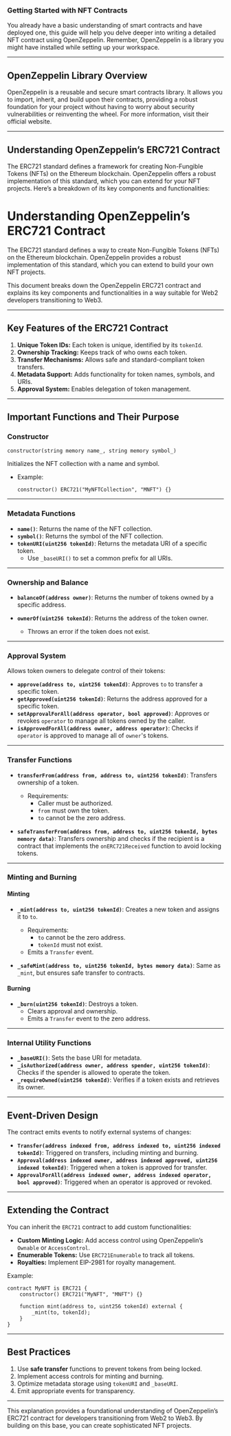 ### Getting Started with NFT Contracts

You already have a basic understanding of smart contracts and have deployed one, this guide will help you delve deeper into writing a detailed NFT contract using OpenZeppelin. Remember, OpenZeppelin is a library you might have installed while setting up your workspace.

---

## OpenZeppelin Library Overview

OpenZeppelin is a reusable and secure smart contracts library. It allows you to import, inherit, and build upon their contracts, providing a robust foundation for your project without having to worry about security vulnerabilities or reinventing the wheel. For more information, visit their official website.

---

## Understanding OpenZeppelin’s ERC721 Contract

The ERC721 standard defines a framework for creating Non-Fungible Tokens (NFTs) on the Ethereum blockchain. OpenZeppelin offers a robust implementation of this standard, which you can extend for your NFT projects. Here’s a breakdown of its key components and functionalities:

# Understanding OpenZeppelin’s ERC721 Contract

The ERC721 standard defines a way to create Non-Fungible Tokens (NFTs) on the Ethereum blockchain. OpenZeppelin provides a robust implementation of this standard, which you can extend to build your own NFT projects.

This document breaks down the OpenZeppelin ERC721 contract and explains its key components and functionalities in a way suitable for Web2 developers transitioning to Web3.

---

## Key Features of the ERC721 Contract
1. **Unique Token IDs:** Each token is unique, identified by its `tokenId`.
2. **Ownership Tracking:** Keeps track of who owns each token.
3. **Transfer Mechanisms:** Allows safe and standard-compliant token transfers.
4. **Metadata Support:** Adds functionality for token names, symbols, and URIs.
5. **Approval System:** Enables delegation of token management.

---

## Important Functions and Their Purpose

### Constructor
```solidity
constructor(string memory name_, string memory symbol_)
```
Initializes the NFT collection with a name and symbol.
- Example:
  ```solidity
  constructor() ERC721("MyNFTCollection", "MNFT") {}
  ```

---

### Metadata Functions
- **`name()`**: Returns the name of the NFT collection.
- **`symbol()`**: Returns the symbol of the NFT collection.
- **`tokenURI(uint256 tokenId)`**: Returns the metadata URI of a specific token.
  - Use `_baseURI()` to set a common prefix for all URIs.

---

### Ownership and Balance
- **`balanceOf(address owner)`**:
  Returns the number of tokens owned by a specific address.

- **`ownerOf(uint256 tokenId)`**:
  Returns the address of the token owner.
  - Throws an error if the token does not exist.

---

### Approval System
Allows token owners to delegate control of their tokens:
- **`approve(address to, uint256 tokenId)`**:
  Approves `to` to transfer a specific token.
- **`getApproved(uint256 tokenId)`**:
  Returns the address approved for a specific token.
- **`setApprovalForAll(address operator, bool approved)`**:
  Approves or revokes `operator` to manage all tokens owned by the caller.
- **`isApprovedForAll(address owner, address operator)`**:
  Checks if `operator` is approved to manage all of `owner`'s tokens.

---

### Transfer Functions
- **`transferFrom(address from, address to, uint256 tokenId)`**:
  Transfers ownership of a token.
  - Requirements:
    - Caller must be authorized.
    - `from` must own the token.
    - `to` cannot be the zero address.

- **`safeTransferFrom(address from, address to, uint256 tokenId, bytes memory data)`**:
  Transfers ownership and checks if the recipient is a contract that implements the `onERC721Received` function to avoid locking tokens.

---

### Minting and Burning
#### Minting
- **`_mint(address to, uint256 tokenId)`**:
  Creates a new token and assigns it to `to`.
  - Requirements:
    - `to` cannot be the zero address.
    - `tokenId` must not exist.
  - Emits a `Transfer` event.

- **`_safeMint(address to, uint256 tokenId, bytes memory data)`**:
  Same as `_mint`, but ensures safe transfer to contracts.

#### Burning
- **`_burn(uint256 tokenId)`**:
  Destroys a token.
  - Clears approval and ownership.
  - Emits a `Transfer` event to the zero address.

---

### Internal Utility Functions
- **`_baseURI()`**: Sets the base URI for metadata.
- **`_isAuthorized(address owner, address spender, uint256 tokenId)`**:
  Checks if the spender is allowed to operate the token.
- **`_requireOwned(uint256 tokenId)`**:
  Verifies if a token exists and retrieves its owner.

---

## Event-Driven Design
The contract emits events to notify external systems of changes:
- **`Transfer(address indexed from, address indexed to, uint256 indexed tokenId)`**:
  Triggered on transfers, including minting and burning.
- **`Approval(address indexed owner, address indexed approved, uint256 indexed tokenId)`**:
  Triggered when a token is approved for transfer.
- **`ApprovalForAll(address indexed owner, address indexed operator, bool approved)`**:
  Triggered when an operator is approved or revoked.

---

## Extending the Contract
You can inherit the `ERC721` contract to add custom functionalities:
- **Custom Minting Logic:** Add access control using OpenZeppelin’s `Ownable` or `AccessControl`.
- **Enumerable Tokens:** Use `ERC721Enumerable` to track all tokens.
- **Royalties:** Implement EIP-2981 for royalty management.

Example:
```solidity
contract MyNFT is ERC721 {
    constructor() ERC721("MyNFT", "MNFT") {}

    function mint(address to, uint256 tokenId) external {
        _mint(to, tokenId);
    }
}
```

---

## Best Practices
1. Use **safe transfer** functions to prevent tokens from being locked.
2. Implement access controls for minting and burning.
3. Optimize metadata storage using `tokenURI` and `_baseURI`.
4. Emit appropriate events for transparency.

---

This explanation provides a foundational understanding of OpenZeppelin’s ERC721 contract for developers transitioning from Web2 to Web3. By building on this base, you can create sophisticated NFT projects.

